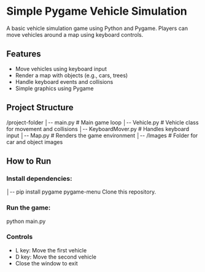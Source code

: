 # Simple Pygame Vehicle Simulation
A basic vehicle simulation game using Python and Pygame. Players can move vehicles around a map using keyboard controls.

## Features
- Move vehicles using keyboard input
- Render a map with objects (e.g., cars, trees)
- Handle keyboard events and collisions
- Simple graphics using Pygame
## Project Structure
/project-folder
│-- main.py             # Main game loop
│-- Vehicle.py          # Vehicle class for movement and collisions
│-- KeyboardMover.py    # Handles keyboard input
│-- Map.py              # Renders the game environment
│-- /Images             # Folder for car and object images
## How to Run
### Install dependencies:
│-- pip install pygame pygame-menu
Clone this repository.
### Run the game:
python main.py
### Controls
- L key: Move the first vehicle
- D key: Move the second vehicle
- Close the window to exit
